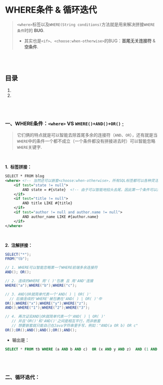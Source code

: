 # WHERE条件 & 循环迭代
> `<where>`标签以及`WHERE(String conditions)`方法就是用来解决拼接`WHERE条件`时的 **BUG**.
>
> - 其实也是`<if>`、`<choose:when-otherwise>`的BUG：**首尾无关连接符** & **空条件**.

<br><br>

## 目录

1. []()
2. []()

<br><br>

### 一、WHERE条件：`<where>` VS `WHERE()+AND()+OR()`  [·](#目录)
> 它们俩的特点就是可以智能去除首尾多余的连接符（`AND`、`OR`），还有就是当`WHERE`中的条件一个都不成立（一个条件都没有拼接进去时）可以智能忽略`WHERE`关键字.

<br>

**1.&nbsp; 标签拼接：**

```XML
SELECT * FROM blog
<where> <!-- 当然还可以嵌套<choose:when-otherwise>，所有SQL标签都可以各种灵活地嵌套 -->
    <if test="state != null">
        AND state = #{state}  <!-- 由于可以智能地掐头去尾，因此第一个条件可以加AND|OR前缀 -->
    </if>
    <if test="title != null">
        AND title LIKE #{title}
    </if>
    <if test="author != null and author.name != null">
        AND author_name LIKE #{author.name}
    </if>
</where>
```

<br>

**2.&nbsp; 注解拼接：**

```Java
SELECT("*");
FROM("tb");

// 1. WHERE可以智能忽略第一个WHERE前端多余连接符
AND(); OR();

// 2. 连续的WHERE 用'( )'包裹 且 用'AND'连接
WHERE("a");WHERE("b");WHERE("c");

// 3. AND|OR就简单代表一个'AND( ) | OR( )'
  // 后接连续的'WHERE'被包裹在'AND( ) | OR( )'中
OR();WHERE("x");WHERE("y");WHERE("z");
AND();WHERE("1");WHERE("2");WHERE("3");

// 4. 再次证实AND|OR就简单代表一个'AND( ) | OR( )'
   // 并且'OR()'和'AND()'之间是相互平行，而非嵌套
   // 想要嵌套就只能自己在Java字符串里手写，例如："AND(a OR b) OR c"
OR();OR();AND();AND();OR();AND();
```

- 输出是：

```SQL
SELECT * FROM tb WHERE (a AND b AND c)  OR (x AND y AND z)  AND (1 AND 2 AND 3)  OR ()  OR ()  AND ()  AND ()  OR ()  AND ()
```

<br><br>

### 二、循环迭代：

<br>
